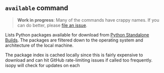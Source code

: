 ## `available` command

> **Work in progress**: Many of the commands have crappy names.
> If you can do better, please [file an issue][issues].

Lists Python packages available for download from
[Python Standalone Builds][python-build-standalone-releases]. The
packages are filtered down to the operating system and architecture of
the local machine.

The package index is cached locally since this is fairly expensive to
download and can hit GitHub rate-limiting issues if called too
frequently. isopy will check for updates on each

[issues]: https://github.com/rcook/isopy/issues
[python-build-standalone-releases]: https://github.com/indygreg/python-build-standalone/releases
